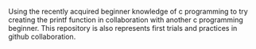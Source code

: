 Using the recently acquired beginner knowledge of c programming to try creating the printf function in collaboration with another c programming beginner. This repository is also represents first trials and practices in github collaboration.
